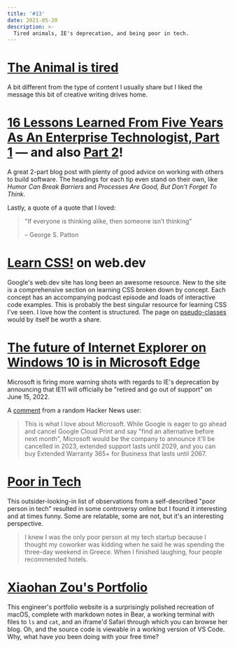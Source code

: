 ```yaml
---
title: '#13'
date: 2021-05-20
description: >-
  Tired animals, IE's deprecation, and being poor in tech.
---
```


# [The Animal is tired](http://www.robinhobb.com/blog/posts/38429)

A bit different from the type of content I usually share but I liked the message this bit of creative writing drives home.

# [16 Lessons Learned From Five Years As An Enterprise Technologist, Part 1](https://medium.com/rocket-mortgage-technology-blog/16-lessons-learned-from-five-years-as-an-enterprise-technologist-part-1-abe2a2734539) — and also [Part 2](https://medium.com/rocket-mortgage-technology-blog/16-lessons-learned-from-five-years-as-an-enterprise-technologist-part-2-37407526da0a)!

A great 2-part blog post with plenty of good advice on working with others to build software. The headings for each tip even stand on their own, like _Humor Can Break Barriers_ and _Processes Are Good, But Don't Forget To Think_.

Lastly, a quote of a quote that I loved:

> "If everyone is thinking alike, then someone isn’t thinking"
>
> – George S. Patton

# [Learn CSS!](https://web.dev/learn/css/) on web.dev

Google's web.dev site has long been an awesome resource. New to the site is a comprehensive section on learning CSS broken down by concept. Each concept has an accompanying podcast episode and loads of interactive code examples. This is probably the best singular resource for learning CSS I've seen. I love how the content is structured. The page on [pseudo-classes](https://web.dev/learn/css/pseudo-classes/) would by itself be worth a share.

# [The future of Internet Explorer on Windows 10 is in Microsoft Edge](https://blogs.windows.com/windowsexperience/2021/05/19/the-future-of-internet-explorer-on-windows-10-is-in-microsoft-edge/)

Microsoft is firing more warning shots with regards to IE's deprecation by announcing that IE11 will officially be "retired and go out of support" on June 15, 2022.

A [comment](https://news.ycombinator.com/item?id=27214771) from a random Hacker News user:

> This is what I love about Microsoft. While Google is eager to go ahead and cancel Google Cloud Print and say "find an alternative before next month", Microsoft would be the company to announce it'll be cancelled in 2023, extended support lasts until 2029, and you can buy Extended Warranty 365+ for Business that lasts until 2067.

# [Poor in Tech](http://megelison.com/poor-in-tech)

This outsider-looking-in list of observations from a self-described "poor person in tech" resulted in some controversy online but I found it interesting and at times funny. Some are relatable, some are not, but it's an interesting perspective.

> I knew I was the only poor person at my tech startup because I thought my coworker was kidding when he said he was spending the three-day weekend in Greece. When I finished laughing, four people recommended hotels.

# [Xiaohan Zou's Portfolio](https://portfolio.zxh.io/)

This engineer's portfolio website is a surprisingly polished recreation of macOS, complete with markdown notes in Bear, a working terminal with files to `ls` and `cat`, and an iframe'd Safari through which you can browse her blog. Oh, and the source code is viewable in a working version of VS Code. Why, what have _you_ been doing with your free time?
